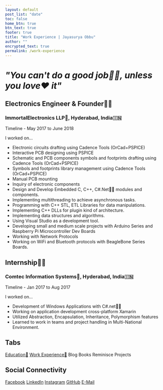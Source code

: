 ```yaml
---
layout: default
post_list: "date"
toc: false
home_btn: true
btn_text: true
footer: true
title: "Work Experience | Jayasurya Obbu"
author: ""
encrypted_text: true
permalink: /work-experience
---
```


# _"You can't do a good job👨‍💼, unless you love❤️ it"_ 

## Electronics Engineer & Founder👨‍💼
### ImmortalElectronics LLP🏢, Hyderabad, India🇮🇳

Timeline - May 2017 to June 2018

I worked on...

* Electronic circuits drafting using Cadence Tools (OrCad+PSPICE)
* Interactive PCB designing using PSPICE
* Schematic and PCB components symbols and footprints drafting using Cadence Tools (OrCad+PSPICE)
* Symbols and footprints library management using Cadence Tools (OrCad+PSPICE)
* Manual PCB mounting
* Inquiry of electronic components
* Design and Develop Embedded C, C++, C#.Net👨‍💻 modules and components.
* Implementing multithreading to achieve asynchronous tasks.
* Programming with C++ STL, ETL Libraries for data manipulations.
* Implementing C++ DLLs for plugin kind of architecture.
* Implementing data structures and algorithms.
* Using Visual Studio as a development tool.
* Developing small and medium scale projects with Arduino Series and Raspberry Pi Microcontroller Dev Boards
* Working with Network Protocols
* Working on WiFi and Bluetooth protocols with BeagleBone Series Boards.

## Internship👨‍💼
### Comtec Information Systems🏢, Hyderabad, India🇮🇳

Timeline - Jan 2017 to Aug 2017

I worked on...

* Development of Windows Applications with C#.net👨‍💻
* Working on application development cross-platform Xamarin
* Utilized Abstraction, Encapsulation, Inheritance, Polymorphism features
* Learned to work in teams and project handling in Multi-National Environment.

## Tabs

[Education🧮](education.md) [Work Experience💼](work-experience.md) Blog Books Reminisce Projects

## Social Connectivity

[Facebook](https://www.facebook.com/jayasurya.obbu/) [LinkedIn](https://www.linkedin.com/in/jayasurya-obbu/) [Instagram](https://www.instagram.com/mr__circuit/) [GitHub](https://github.com/mr-circuit) [E-Mail]( mailto:hello@jayasurya.me)